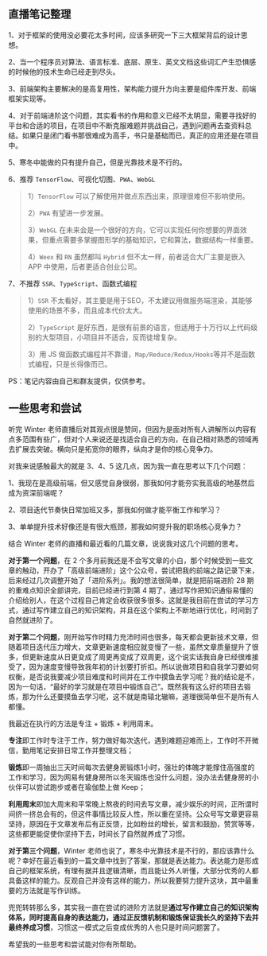 ## 直播笔记整理

1、对于框架的使用没必要花太多时间，应该多研究一下三大框架背后的设计思想。

2、当一个程序员对算法、语言标准、底层、原生、英文文档这些词汇产生恐惧感的时候他的技术生命已经走到尽头。

3、前端架构主要解决的是高复用性，架构能力提升方向主要是组件库开发、前端框架实现等。

4、对于前端进阶这个问题，其实看书的作用和意义已经不太明显，需要寻找好的平台和合适的项目，在项目中不断克服难题并挑战自己，遇到问题再去查资料总结。如果只是闭门看书那很难成为高手，书只是基础而已，真正的应用还是在项目中。

5、寒冬中能做的只有提升自己，但是光靠技术是不行的。

6、推荐 `TensorFlow`、可视化切图、`PWA`、`WebGL`

> 1）`TensorFlow` 可以了解使用并做点东西出来，原理很难但不影响使用。
>
> 2）`PWA` 有望进一步发展。
>
> 3）`WebGL` 在未来会是一个很好的方向，它可以实现任何你想要的界面效果，但重点需要多掌握图形学的基础知识，它和算法，数据结构一样重要。
>
> 4）`Weex` 和 `RN` 虽然都叫 `Hybrid` 但不太一样，前者适合大厂主要是嵌入 APP 中使用，后者更适合创业公司。

7、不推荐 `SSR`、`TypeScript`、函数式编程

> 1）`SSR` 不太看好，其主要是用于SEO，不太建议用做服务端渲染，其能够使用的场景不多，而且成本代价太大。
>
> 2）`TypeScript` 是好东西，是很有前景的语言，但适用于十万行以上代码级别的大型项目，小项目并不适合，反而徒增复杂。
>
> 3）用 JS 做函数式编程并不靠谱，`Map/Reduce/Redux/Hooks`等并不是函数式编程，只是长得像而已。

PS：笔记内容由自己和群友提供，仅供参考。

## 一些思考和尝试

听完 Winter 老师直播后对其观点很是赞同，但因为是面对所有人讲解所以内容有点多范围有些广，但对个人来说还是找适合自己的方向，在自己相对熟悉的领域再去扩展去突破。横向只是拓宽你的眼界，纵向才是你的核心竞争力。

对我来说感触最大的就是 3、4、5 这几点，因为我一直在思考以下几个问题：

1、我现在是高级前端，但又感觉自身很弱，那我如何才能夯实我高级的地基然后成为资深前端呢？

2、项目迭代节奏快日常加班又多，那我如何做才能平衡工作和学习？

3、单单提升技术好像还是有很大瓶颈，那我如何提升我的职场核心竞争力？

结合 Winter 老师的直播和最近看的几篇文章，说说我对这几个问题的思考。

**对于第一个问题**，在 2 个多月前我还是不会写文章的小白，那个时候受到一些文章的触动，开办了「高级前端进阶」这个公众号，尝试把我的前端之路记录下来，后来经过几次调整开始了「进阶系列」。我的想法很简单，就是把前端进阶 28 期的重难点知识全部讲完，目前已经进行到第 4 期了，通过写作把知识通俗易懂的介绍给别人，在这个过程自己肯定会收获很多很多。这就是我目前在尝试的学习方式，通过写作建立自己的知识架构，并且在这个架构上不断地进行优化，时间到了自然就进阶了。

**对于第二个问题**，刚开始写作时精力充沛时间也很多，每天都会更新技术文章，但随着项目迭代压力增大，文章更新速度相应就变慢了一些，虽然文章质量提升了很多，但更新速度从日更变成了周更再变成了双周更，这个说实话我自身已经很难接受了，因为速度变慢导致我年初的计划要打折扣。所以说做项目和自我学习要如何权衡，是否说我要减少项目难度和时间并在工作中摸鱼去学习呢？我的结论是不，因为一句话，“最好的学习就是在项目中锻炼自己”。既然我有这么好的项目去锻炼，那为什么还要摸鱼去学习呢，这不就是南辕北辙嘛，道理很简单但不是所有人都懂。

我最近在执行的方法是专注 + 锻炼 + 利用周末。

**专注**即工作时专注于工作，努力做好每次迭代，遇到难题迎难而上，工作时不开微信，勤用笔记安排日常工作并整理文档；

**锻炼**即一周抽出三天时间每次去健身房锻炼1小时，强壮的体魄才能撑住高强度的工作和学习，因为网易有健身房所以冬天锻炼也没什么问题，没办法去健身房的小伙伴可以尝试跑步或者在瑜伽垫上做 Keep；

**利用周末**即加大周末和平常晚上熬夜的时间去写文章，减少娱乐的时间，正所谓时间挤一挤总会有的，但这件事情比较反人性，所以重在坚持。公众号写文章更容易坚持，原因在于文章发布后有正反馈，比如粉丝的增长，留言和鼓励，赞赏等等，这些都更能促使你坚持下去，时间长了自然就养成了习惯。

**对于第三个问题**，Winter 老师也说了，寒冬中光靠技术是不行的，那应该靠什么呢？幸好在最近看到的一篇文章中找到了答案，那就是表达能力。表达能力是形成自己的框架系统，有理有据并且逻辑清晰，而且能让外人听懂，大部分优秀的人都具备这样的能力。反观自己并没有这样的能力，所以我要努力提升这块，其中最重要的方法就是写作训练。

兜兜转转那么多，其实我一直在尝试的进阶方法就是**通过写作建立自己的知识架构体系，同时提高自身的表达能力，通过正反馈机制和锻炼保证我长久的坚持下去并最终养成习惯**，习惯这一模式之后变成优秀的人也只是时间问题罢了。

希望我的一些思考和尝试能对你有所帮助。

